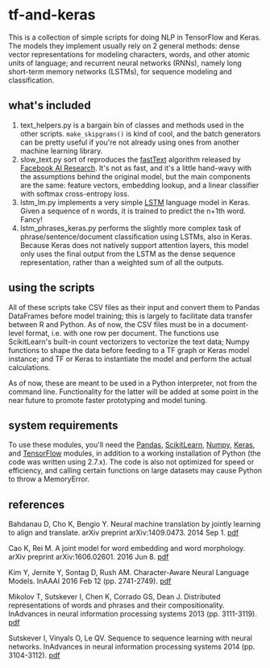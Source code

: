 # tf-and-keras
This is a collection of simple scripts for doing NLP in TensorFlow and Keras. The models they implement usually rely on 2 general methods: dense vector representations for modeling characters, words, and other atomic units of language; and recurrent neural networks (RNNs), namely long short-term memory networks (LSTMs), for sequence modeling and classification. 

## what's included
  1. text_helpers.py is a bargain bin of classes and methods used in the other scripts. ```make_skipgrams()``` is kind of cool, and the batch generators can be pretty useful if you're not already using ones from another machine learning library. 
  2. slow_text.py sort of reproduces the [fastText](https://github.com/facebookresearch/fastText) algorithm released by [Facebook AI Research](https://research.fb.com/category/facebook-ai-research-fair/). It's not as fast, and it's a little hand-wavy with the assumptions behind the original model, but the main components are the same: feature vectors, embedding lookup, and a linear classifier with softmax cross-entropy loss. 
  3. lstm_lm.py implements a very simple [LSTM](http://colah.github.io/posts/2015-08-Understanding-LSTMs/) language model in Keras. Given a sequence of n words, it is trained to predict the n+1th word. Fancy!
  4. lstm_phrases_keras.py performs the slightly more complex task of phrase/sentence/document classification using LSTMs, also in Keras. Because Keras does not natively support attention layers, this model only uses the final output from the LSTM as the dense sequence representation, rather than a weighted sum of all the outputs.

## using the scripts
All of these scripts take CSV files as their input and convert them to Pandas DataFrames before model training; this is largely to facilitate data transfer between R and Python. As of now, the CSV files must be in a document-level format, i.e. with one row per document. The functions use ScikitLearn's built-in count vectorizers to vectorize the text data; Numpy functions to shape the data before feeding to a TF graph or Keras model instance; and TF or Keras to instantiate the model and perform the actual calculations. 

As of now, these are meant to be used in a Python interpreter, not from the command line. Functionality for the latter will be added at some point in the near future to promote faster prototyping and model tuning.

## system requirements
To use these modules, you'll need the [Pandas](http://pandas.pydata.org/), [ScikitLearn](http://scikit-learn.org/stable/), [Numpy](http://www.numpy.org/), [Keras](https://keras.io/), and [TensorFlow](https://www.tensorflow.org/) modules, in addition to a working installation of Python (the code was written using 2.7.x). The code is also not optimized for speed or efficiency, and calling certain functions on large datasets may cause Python to throw a MemoryError. 

## references
Bahdanau D, Cho K, Bengio Y. Neural machine translation by jointly learning to align and translate. arXiv preprint arXiv:1409.0473. 2014 Sep 1. [pdf](https://arxiv.org/pdf/1409.0473.pdf)

Cao K, Rei M. A joint model for word embedding and word morphology. arXiv preprint arXiv:1606.02601. 2016 Jun 8. [pdf](https://arxiv.org/pdf/1606.02601.pdf)

Kim Y, Jernite Y, Sontag D, Rush AM. Character-Aware Neural Language Models. InAAAI 2016 Feb 12 (pp. 2741-2749). [pdf](https://www.aaai.org/ocs/index.php/AAAI/AAAI16/paper/viewFile/12489/12017)

Mikolov T, Sutskever I, Chen K, Corrado GS, Dean J. Distributed representations of words and phrases and their compositionality. InAdvances in neural information processing systems 2013 (pp. 3111-3119). [pdf](http://papers.nips.cc/paper/5021-distributed-representations-of-words-and-phrases-and-their-compositionality.pdf)

Sutskever I, Vinyals O, Le QV. Sequence to sequence learning with neural networks. InAdvances in neural information processing systems 2014 (pp. 3104-3112). [pdf](http://papers.nips.cc/paper/5346-sequence-to-sequence-learning-with-neural-networks.pdf)

